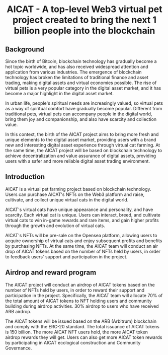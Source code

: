 # <center>AICAT - A top-level Web3 virtual pet project created to bring the next 1 billion people into the blockchain</center>

## Background

Since the birth of Bitcoin, blockchain technology has gradually become a hot topic worldwide, and has also received widespread attention and application from various industries. The emergence of blockchain technology has broken the limitations of traditional finance and asset trading, making digital assets and virtual economies possible. The rise of virtual pets is a very popular category in the digital asset market, and it has become a major highlight in the digital asset market.

In urban life, people's spiritual needs are increasingly valued, so virtual pets as a way of spiritual comfort have gradually become popular. Different from traditional pets, virtual pets can accompany people in the digital world, bring them joy and companionship, and also have scarcity and collection value.

In this context, the birth of the AICAT project aims to bring more fresh and unique elements to the digital asset market, providing users with a brand new and interesting digital asset experience through virtual cat farming. At the same time, the AICAT project will be based on blockchain technology to achieve decentralization and value assurance of digital assets, providing users with a safer and more reliable digital asset trading environment.

## Introduction

AICAT is a virtual pet farming project based on blockchain technology. Users can purchase AICAT's NFTs on the Web3 platform and raise, cultivate, and collect unique virtual cats in the digital world.

AICAT's virtual cats have unique appearance and personality, and have scarcity. Each virtual cat is unique. Users can interact, breed, and cultivate virtual cats to win in-game rewards and rare items, and gain higher profits through the growth and evolution of virtual cats.

AICAT's NFTs will be pre-sale on the Opensea platform, allowing users to acquire ownership of virtual cats and enjoy subsequent profits and benefits by purchasing NFTs. At the same time, the AICAT team will conduct an air drop of AICAT tokens based on the number of NFTs held by users, in order to feedback users' support and participation in the project.

## Airdrop and reward program

The AICAT project will conduct an airdrop of AICAT tokens based on the number of NFTs held by users, in order to reward their support and participation in the project. Specifically, the AICAT team will allocate 70% of the total amount of AICAT tokens to NFT holding users and community building during airdrop activities. 30% airdrop to users who have received ARB airdrop.

The AICAT tokens will be issued based on the ARB (Arbitrum) blockchain and comply with the ERC-20 standard. The total issuance of AICAT tokens is 150 billion. The more AICAT NFT users hold, the more AICAT token airdrop rewards they will get. Users can also get more AICAT token rewards by participating in AICAT ecological construction and Community Governance.
